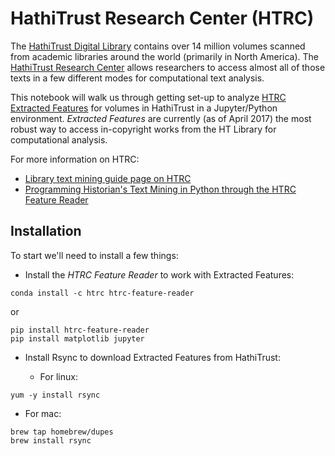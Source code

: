 # HathiTrust Research Center (HTRC)

The [HathiTrust Digital Library](https://www.hathitrust.org/) contains over 14 million volumes scanned from academic libraries around the world (primarily in North America). The [HathiTrust Research Center](https://analytics.hathitrust.org/) allows researchers to access almost all of those texts in a few different modes for computational text analysis. 

This notebook will walk us through getting set-up to analyze [HTRC Extracted Features](https://wiki.htrc.illinois.edu/display/COM/Extracted+Features+Dataset) for volumes in HathiTrust in a Jupyter/Python environment. *Extracted Features* are currently (as of April 2017) the most robust way to access in-copyright works from the HT Library for computational analysis. 

For more information on HTRC: 
* [Library text mining guide page on HTRC](http://guides.lib.berkeley.edu/c.php?g=491766&p=3381443)
* [Programming Historian's Text Mining in Python through the HTRC Feature Reader](http://programminghistorian.org/lessons/text-mining-with-extracted-features)

## Installation

To start we'll need to install a few things:
* Install the *HTRC Feature Reader* to work with Extracted Features: 
```
conda install -c htrc htrc-feature-reader
``` 
or
```
pip install htrc-feature-reader
pip install matplotlib jupyter
```
* Install Rsync to download Extracted Features from HathiTrust:

  * For linux:
```
yum -y install rsync
```
  * For mac:
```
brew tap homebrew/dupes
brew install rsync
```
